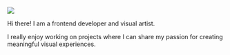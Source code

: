 ![](https://www.canva.com/design/DAEPmZ-tUPE/PKkJJLBIDG_OzYXyV9PwlQ/view?utm_content=DAEPmZ-tUPE&utm_campaign=designshare&utm_medium=link&utm_source=publishsharelink)


Hi there! I am a frontend developer and visual artist.

I really enjoy working on projects where I can share my passion for creating meaningful visual experiences.




<!--
**fflorezz/fflorezz** is a ✨ _special_ ✨ repository because its `README.md` (this file) appears on your GitHub profile.

Here are some ideas to get you started:

- 🔭 I’m currently working on ...
- 🌱 I’m currently learning ...
- 👯 I’m looking to collaborate on ...
- 🤔 I’m looking for help with ...
- 💬 Ask me about ...
- 📫 How to reach me: ...
- 😄 Pronouns: ...
- ⚡ Fun fact: ...
-->
